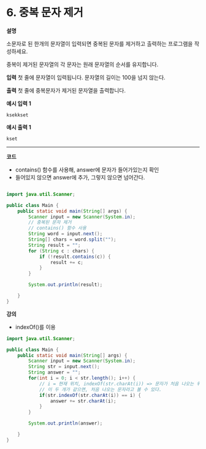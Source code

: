 # 6. 중복 문자 제거

**설명**

소문자로 된 한개의 문자열이 입력되면 중복된 문자를 제거하고 출력하는 프로그램을 작성하세요.

중복이 제거된 문자열의 각 문자는 원래 문자열의 순서를 유지합니다.

**입력**
첫 줄에 문자열이 입력됩니다. 문자열의 길이는 100을 넘지 않는다.

**출력**
첫 줄에 중복문자가 제거된 문자열을 출력합니다.

**예시 입력 1**

```
ksekkset

```

**예시 출력 1**

```
kset
```

---

**코드**

- contains() 함수를 사용해, answer에 문자가 들어가있는지 확인
- 들어있지 않으면 answer에 추가, 그렇지 않으면 넘어간다.

```java

import java.util.Scanner;

public class Main {
    public static void main(String[] args) {
        Scanner input = new Scanner(System.in);
        // 중복된 문자 제거
        // contains() 함수 사용
        String word = input.next();
        String[] chars = word.split("");
        String result = "";
        for (String c : chars) {
            if (!result.contains(c)) {
                result += c;
            }
        }

        System.out.println(result);

    }
}
```

**강의**

- indexOf()를 이용

```java
import java.util.Scanner;

public class Main {
    public static void main(String[] args) {
        Scanner input = new Scanner(System.in);
        String str = input.next();
        String answer = "";
        for(int i = 0; i < str.length(); i++) {
            // i = 현재 위치, indexOf(str.charAt(i)) => 문자가 처음 나오는 위치
            // 이 두 개가 같으면, 처음 나오는 문자라고 볼 수 있다.
            if(str.indexOf(str.charAt(i)) == i) {
                answer += str.charAt(i);
            }
        }

        System.out.println(answer);

    }
}
```
